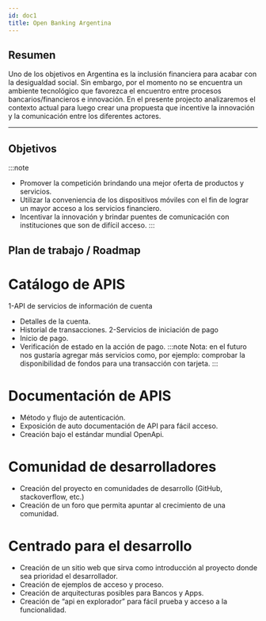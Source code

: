 ```yaml
---
id: doc1
title: Open Banking Argentina
---
```


## Resumen
Uno de los objetivos en Argentina es la inclusión financiera para acabar con la desigualdad social. 
Sin embargo, por el momento no se encuentra un ambiente tecnológico que favorezca el encuentro entre procesos bancarios/financieros e innovación.
 En el presente projecto analizaremos el contexto actual para luego crear una propuesta que incentive la innovación y la 
comunicación entre los diferentes actores.

---
## Objetivos
:::note

*	Promover la competición brindando una mejor oferta de productos y servicios.
*	Utilizar la conveniencia de los dispositivos móviles con el fin de lograr un mayor acceso a los servicios financiero.
*	Incentivar la innovación y brindar puentes de comunicación con instituciones que son de difícil acceso.
:::

## Plan de trabajo / Roadmap
# Catálogo de APIS
1-API de servicios de información de cuenta
*	Detalles de la cuenta. 
*	Historial de transacciones.
2-Servicios de iniciación de pago
*	Inicio de pago.
*	Verificación de estado en la acción de pago.
:::note
Nota: en el futuro nos gustaría agregar más servicios como, por ejemplo: comprobar la disponibilidad de fondos para una transacción con tarjeta.
:::
# Documentación de APIS
*	Método y flujo de autenticación. 
*	Exposición de auto documentación de API para fácil acceso.
*	Creación bajo el estándar mundial OpenApi.
# Comunidad de desarrolladores
*	Creación del proyecto en comunidades de desarrollo (GitHub, stackoverflow, etc.)
*	Creación de un foro que permita apuntar al crecimiento de una comunidad.
# Centrado para el desarrollo
*	Creación de un sitio web que sirva como introducción al proyecto donde sea prioridad el desarrollador.
*	Creación de ejemplos de acceso y proceso. 
*	Creación de arquitecturas posibles para Bancos y Apps.
*	Creación de “api en explorador” para fácil prueba y acceso a la funcionalidad.
